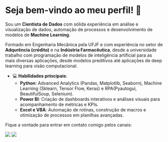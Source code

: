 # Seja bem-vindo ao meu perfil! :wave:

Sou um **Cientista de Dados** com sólida experiência em análise e visualização de dados, automação de processos e desenvolvimento de modelos de **Machine Learning**. 

Formado em Engenharia Mecânica pela UFJF e com experiência no setor de **Adqurência (crédito)** e na **Indústria Farmacêutica**, desde a universidade trabalho com programação de modelos de inteligência artificial para as 
mais diversas aplicações, desde modelos preditivos até aplicações de deep learning para visão computacional.

- 💻 **Habilidades principais**:  
  - **Python**: Advanced Analytics (Pandas, Matplotlib, Seaborn), Machine Learning (Sklearn, Tensor Flow, Keras) e RPA(Pyautogui, BeautifulSoup, Selenium).  
  - **Power BI**: Criação de dashboards interativos e análises visuais para acompanhamento de métricas e KPIs.  
  - **Excel e VBA**: Automação de rotinas, construção de macros e otimização de processos em planilhas avançadas.

Fique a vontade para entrar em contato comigo pelos canais:
 
<div style="display: inline-block"> 
  <a href="https://www.linkedin.com/in/pedro-bull-0363ba1a1/" target="_blank"><img src="https://img.shields.io/badge/-LinkedIn-%230077B5?style=for-the-badge&logo=linkedin&logoColor=white" target="_blank"></a> 
  <a href = "mailto:pedroalbergariabull[at]gmail.com"><img src="https://img.shields.io/badge/Gmail-D14836?style=for-the-badge&logo=gmail&logoColor=white" target="_blank"></a>
</div>


<!---
PedroABull/PedroABull is a ✨ special ✨ repository because its `README.md` (this file) appears on your GitHub profile.
You can click the Preview link to take a look at your changes.
--->
